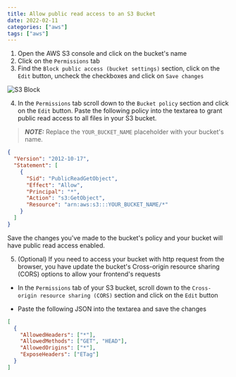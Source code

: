 ```yaml
---
title: Allow public read access to an S3 Bucket
date: 2022-02-11
categories: ["aws"]
tags: ["aws"]
---
```


1. Open the AWS S3 console and click on the bucket's name
2. Click on the `Permissions` tab
3. Find the `Block public access (bucket settings)` section, click on the `Edit` button, uncheck the checkboxes and click on `Save changes`

![S3 Block](https://bobbyhadz.com/images/blog/aws-s3-allow-public-read-access/uncheck-checkboxes.webp)

4. In the `Permissions` tab scroll down to the `Bucket policy` section and click on the `Edit` button. Paste the following policy into the textarea to grant public read access to all files in your S3 bucket.

> **_NOTE:_** Replace the `YOUR_BUCKET_NAME` placeholder with your bucket's name.

```json
{
  "Version": "2012-10-17",
  "Statement": [
    {
      "Sid": "PublicReadGetObject",
      "Effect": "Allow",
      "Principal": "*",
      "Action": "s3:GetObject",
      "Resource": "arn:aws:s3:::YOUR_BUCKET_NAME/*"
    }
  ]
}
```

Save the changes you've made to the bucket's policy and your bucket will have public read access enabled.

5. (Optional) If you need to access your bucket with http request from the browser, you have update the bucket's Cross-origin resource sharing (CORS) options to allow your frontend's requests

- In the `Permissions` tab of your S3 bucket, scroll down to the `Cross-origin resource sharing (CORS)` section and click on the `Edit` button

- Paste the following JSON into the textarea and save the changes

```json
[
  {
    "AllowedHeaders": ["*"],
    "AllowedMethods": ["GET", "HEAD"],
    "AllowedOrigins": ["*"],
    "ExposeHeaders": ["ETag"]
  }
]
```
